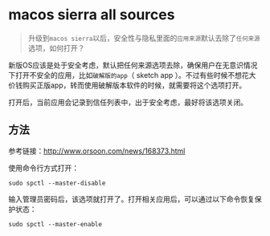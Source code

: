 # macos sierra all sources

> 升级到`macos sierra`以后，安全性与隐私里面的`应用来源`默认去除了`任何来源`选项，如何打开？

新版OS应该是处于安全考虑，默认把任何来源选项去除，确保用户在无意识情况下打开不安全的应用，比如`破解版的app`（ sketch app ）。不过有些时候不想花大价钱购买正版app，转而使用破解版本软件的时候，就需要将这个选项打开。

打开后，当前应用会记录到信任列表中，出于安全考虑，最好将该选项关闭。

## 方法

参考链接：<http://www.orsoon.com/news/168373.html>

使用命令行方式打开：

    sudo spctl --master-disable

输入管理员密码后，该选项就打开了。打开相关应用后，可以通过以下命令恢复保护状态：

    sudo spctl --master-enable

